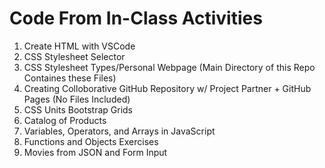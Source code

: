 # Code From In-Class Activities
1. Create HTML with VSCode <br>
2. CSS Stylesheet Selector <br>
3. CSS Stylesheet Types/Personal Webpage (Main Directory of this Repo Containes these Files) <br>
4. Creating Colloborative GitHub Repository w/ Project Partner + GitHub Pages (No Files Included) <br>
5. CSS Units Bootstrap Grids <br>
6. Catalog of Products <br>
7. Variables, Operators, and Arrays in JavaScript <br>
8. Functions and Objects Exercises <br>
9. Movies from JSON and Form Input
